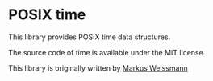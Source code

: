 # POSIX time

This library provides POSIX time data structures.

The source code of time is available under the MIT license.

This library is originally written by [Markus Weissmann](http://www.mweissmann.de/)

